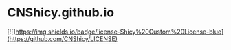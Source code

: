 # CNShicy.github.io
[![]https://img.shields.io/badge/license-Shicy%20Custom%20License-blue](https://github.com/CNShicy/LICENSE)